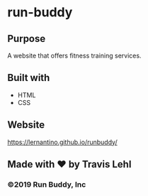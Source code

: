 # run-buddy

## Purpose
A website that offers fitness training services.

## Built with
* HTML
* CSS

## Website
https://lernantino.github.io/runbuddy/

## Made with ❤ by Travis Lehl

### ©2019 Run Buddy, Inc
